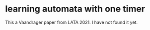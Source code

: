 # learning automata with one timer

This a Vaandrager paper from LATA 2021.
I have not found it yet.

